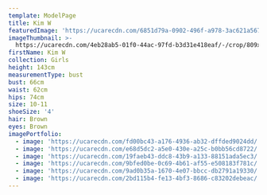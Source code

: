 ```yaml
---
template: ModelPage
title: Kim W
featuredImage: 'https://ucarecdn.com/6851d79a-0902-496f-a978-3ac621a567d9/'
imageThumbnail: >-
  https://ucarecdn.com/4eb28ab5-01f0-44ac-97fd-b3d31e418eaf/-/crop/809x1119/126,15/-/preview/
firstName: Kim W
collection: Girls
height: 143cm
measurementType: bust
bust: 66cm
waist: 62cm
hips: 74cm
size: 10-11
shoeSize: '4'
hair: Brown
eyes: Brown
imagePortfolio:
  - image: 'https://ucarecdn.com/fd00bc43-a176-4936-ab32-dffded9024dd/'
  - image: 'https://ucarecdn.com/e68d5dc2-a5e0-430e-a25c-b0bb56cd8722/'
  - image: 'https://ucarecdn.com/19faeb43-ddc8-43b9-a133-88151ada5ec3/'
  - image: 'https://ucarecdn.com/9bfed0be-0c69-4b61-af55-e508183f781c/'
  - image: 'https://ucarecdn.com/9ad0b35a-1670-4e07-bbcc-db2791a19330/'
  - image: 'https://ucarecdn.com/2bd115b4-fe13-4bf3-8686-c83202debeac/'
---
```


